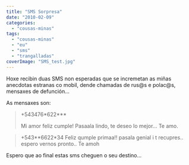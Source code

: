 ```yaml
---
title: "SMS Sorpresa"
date: "2010-02-09"
categories: 
  - "cousas-minas"
tags: 
  - "cousas-minas"
  - "eu"
  - "sms"
  - "trangalladas"
coverImage: "SMS_test.jpg"
---
```


Hoxe recibin duas SMS non esperadas que se incremetan as miñas anecdotas estranas co mobil, dende chamadas de rus@s e polac@s, mensaxes de defunción...

As mensaxes son:

> +543476\*622\*\*\*
> 
> Mi amor feliz cumple! Pasaala lindo, te deseo lo mejor... Te amo.

> +543\*\*6622\*34 Feliz qumple primaa!! pasala genial i t recupres.. espero vernos pronto.. Te amoh

Espero que ao final estas sms cheguen o seu destino...
